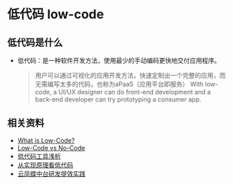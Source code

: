 # 低代码 low-code
## 低代码是什么
- 低代码：是一种软件开发方法，使用最少的手动编码更快地交付应用程序。
  > 用户可以通过可视化的应用开发方法，快速定制出一个完整的应用，而无需编写太多的代码，也称为aPaaS（应用平台即服务）
  > With low-code, a UI/UX designer can do front-end development and a back-end developer can try prototyping a consumer app.

## 相关资料
- [What is Low-Code?](https://www.outsystems.com/guide/low-code/)
- [Low-Code vs No-Code](https://www.outsystems.com/guide/low-code/low-code-vs-no-code/)
- [低代码工具浅析](https://mp.weixin.qq.com/s/pBS727XUz5Y5upeWvtJ6Lw)
- [从实现原理看低代码](https://zhuanlan.zhihu.com/p/451340998)
- [云凤蝶中台研发提效实践](https://zhuanlan.zhihu.com/p/78425921)